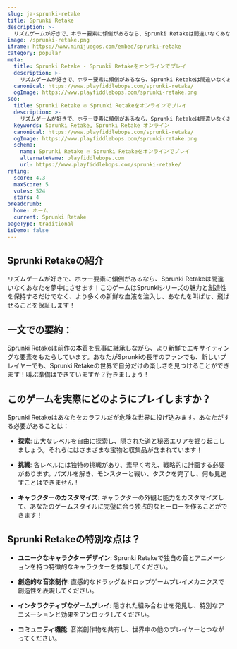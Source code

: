 ```yaml
---
slug: ja-sprunki-retake
title: Sprunki Retake
description: >-
  リズムゲームが好きで、ホラー要素に傾倒があるなら、Sprunki Retakeは間違いなくあなたを夢中にさせます！
image: /sprunki-retake.png
iframe: https://www.minijuegos.com/embed/sprunki-retake
category: popular
meta:
  title: Sprunki Retake - Sprunki Retakeをオンラインでプレイ
  description: >-
    リズムゲームが好きで、ホラー要素に傾倒があるなら、Sprunki Retakeは間違いなくあなたを夢中にさせます！
  canonical: https://www.playfiddlebops.com/sprunki-retake/
  ogImage: https://www.playfiddlebops.com/sprunki-retake.png
seo:
  title: Sprunki Retake 🔥 Sprunki Retakeをオンラインでプレイ
  description: >-
    リズムゲームが好きで、ホラー要素に傾倒があるなら、Sprunki Retakeは間違いなくあなたを夢中にさせます！
  keywords: Sprunki Retake, Sprunki Retake オンライン
  canonical: https://www.playfiddlebops.com/sprunki-retake/
  ogImage: https://www.playfiddlebops.com/sprunki-retake.png
  schema:
    name: Sprunki Retake 🔥 Sprunki Retakeをオンラインでプレイ
    alternateName: playfiddlebops.com
    url: https://www.playfiddlebops.com/sprunki-retake/
rating:
  score: 4.3
  maxScore: 5
  votes: 524
  stars: 4
breadcrumb:
  home: ホーム
  current: Sprunki Retake
pageType: traditional
isDemo: false
---
```


## Sprunki Retakeの紹介

リズムゲームが好きで、ホラー要素に傾倒があるなら、Sprunki Retakeは間違いなくあなたを夢中にさせます！このゲームはSprunkiシリーズの魅力と創造性を保持するだけでなく、より多くの新鮮な血液を注入し、あなたを叫ばせ、飛ばせることを保証します！

## 一文での要約：

Sprunki Retakeは前作の本質を見事に継承しながら、より新鮮でエキサイティングな要素をもたらしています。あなたがSprunkiの長年のファンでも、新しいプレイヤーでも、Sprunki Retakeの世界で自分だけの楽しさを見つけることができます！叫ぶ準備はできていますか？行きましょう！

## このゲームを実際にどのようにプレイしますか？

Sprunki Retakeはあなたをカラフルだが危険な世界に投げ込みます。あなたがする必要があることは：

- **探索**: 広大なレベルを自由に探索し、隠された道と秘密エリアを掘り起こしましょう。それらにはさまざまな宝物と収集品が含まれています！

- **挑戦**: 各レベルには独特の挑戦があり、素早く考え、戦略的に計画する必要があります。パズルを解き、モンスターと戦い、タスクを完了し、何も見逃すことはできません！

- **キャラクターのカスタマイズ**: キャラクターの外観と能力をカスタマイズして、あなたのゲームスタイルに完璧に合う独占的なヒーローを作ることができます！

## Sprunki Retakeの特別な点は？

- **ユニークなキャラクターデザイン**: Sprunki Retakeで独自の音とアニメーションを持つ特徴的なキャラクターを体験してください。

- **創造的な音楽制作**: 直感的なドラッグ＆ドロップゲームプレイメカニクスで創造性を表現してください。

- **インタラクティブなゲームプレイ**: 隠された組み合わせを発見し、特別なアニメーションと効果をアンロックしてください。

- **コミュニティ機能**: 音楽創作物を共有し、世界中の他のプレイヤーとつながってください。